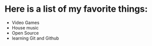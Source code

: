 # Here is a list of my favorite things:
- Video Games
- House music
- Open Source
- learning Git and Github

